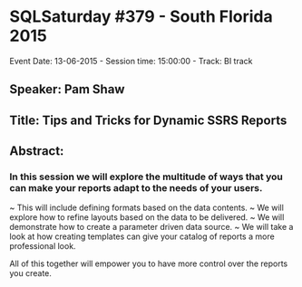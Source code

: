 # SQLSaturday #379 - South Florida 2015
Event Date: 13-06-2015 - Session time: 15:00:00 - Track: BI track
## Speaker: Pam Shaw
## Title: Tips and Tricks for Dynamic SSRS Reports
## Abstract:
### In this session we will explore the multitude of ways that you can make your reports adapt to the needs of your users. 
~ This will include defining formats based on the data contents. 
~ We will explore how to refine layouts based on the data to be delivered. 
~ We will demonstrate how to create a parameter driven data source. 
~ We will take a look at how creating templates can give your catalog of reports a more professional look. 

All of this together will empower you to have more control over the reports you create.
